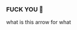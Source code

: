 ### FUCK YOU 👋

<!--
**Zamzingus/Zamzingus** is a ✨ _autistic (special)_ ✨ repository because its `README.md` (this file) appears on your GitHub profile.

Here are some ideas to get you started:

- 🔭 I’m currently working on not being a virgin (i have to delete my github account first tho :sadge:)
- 🌱 I’m currently learning not programming i do not know how to program please hepl
- 👯 I’m looking to collaborate on nothing i work alone (batman refere
- 🤔 I’m looking for help with nothing fuck all you guys
- 💬 Ask me about nothing go ask google you lazy ass
- 📫 How to reach me: with your hands idiot (also on 8kun im very active on the femboy board)
- 😄 Pronouns: heli/copter
- ⚡ Fun fact: i have a dick
--> what is this arrow for what
